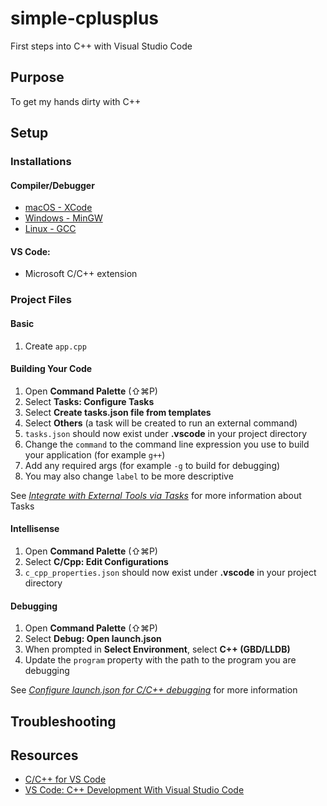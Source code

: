 # simple-cplusplus
First steps into C++ with Visual Studio Code

## Purpose

To get my hands dirty with C++

## Setup

### Installations

#### Compiler/Debugger

- [macOS - XCode](https://developer.apple.com/xcode/)
- [Windows - MinGW](http://www.mingw.org/)
- [Linux - GCC](http://www.mingw.org/)

#### VS Code:

- Microsoft C/C++ extension

### Project Files

#### Basic

1. Create `app.cpp`

#### Building Your Code

1. Open **Command Palette** (⇧⌘P)
1. Select **Tasks: Configure Tasks**
1. Select **Create tasks.json file from templates**
1. Select **Others** (a task will be created to run an external command)
1. `tasks.json` should now exist under **.vscode** in your project directory
1. Change the `command` to the command line expression you use to build your application (for example `g++`)
1. Add any required args (for example `-g` to build for debugging)
1. You may also change `label` to be more descriptive

See *[Integrate with External Tools via Tasks](https://code.visualstudio.com/docs/editor/tasks)* for more information about Tasks

#### Intellisense

1. Open **Command Palette** (⇧⌘P)
1. Select **C/Cpp: Edit Configurations**
1. `c_cpp_properties.json` should now exist under **.vscode** in your project directory

#### Debugging

1. Open **Command Palette** (⇧⌘P)
1. Select **Debug: Open launch.json**
1. When prompted in **Select Environment**, select **C++ (GBD/LLDB)**
1. Update the `program` property with the path to the program you are debugging

See *[Configure launch.json for C/C++ debugging](https://github.com/Microsoft/vscode-cpptools/blob/master/launch.md)* for more information

## Troubleshooting

## Resources

- [C/C++ for VS Code](https://code.visualstudio.com/docs/languages/cpp)
- [VS Code: C++ Development With Visual Studio Code](https://www.youtube.com/watch?v=X7CXjKGi_ro)